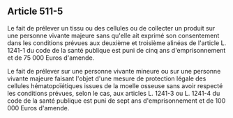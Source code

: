 Article 511-5
----
Le fait de prélever un tissu ou des cellules ou de collecter un produit sur une
personne vivante majeure sans qu'elle ait exprimé son consentement dans les
conditions prévues aux deuxième et troisième alinéas de l'article L. 1241-1 du
code de la santé publique est puni de cinq ans d'emprisonnement et de 75 000
Euros d'amende.

Le fait de prélever sur une personne vivante mineure ou sur une personne vivante
majeure faisant l'objet d'une mesure de protection légale des cellules
hématopoïétiques issues de la moelle osseuse sans avoir respecté les conditions
prévues, selon le cas, aux articles L. 1241-3 ou L. 1241-4 du code de la santé
publique est puni de sept ans d'emprisonnement et de 100 000 Euros d'amende.
